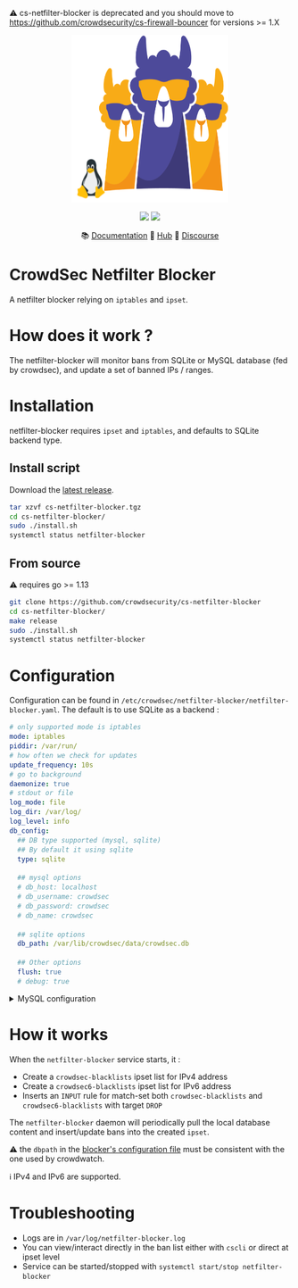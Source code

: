 :warning: cs-netfilter-blocker is deprecated and you should move to https://github.com/crowdsecurity/cs-firewall-bouncer for versions >= 1.X

<p align="center">
<img src="https://github.com/crowdsecurity/cs-netfilter-blocker/raw/master/docs/assets/crowdsec_linux_logo.png" alt="CrowdSec" title="CrowdSec" width="280" height="300" />
</p>
<p align="center">
<img src="https://img.shields.io/badge/build-pass-green">
<img src="https://img.shields.io/badge/tests-pass-green">
</p>
<p align="center">
&#x1F4DA; <a href="https://docs.crowdsec.net/blockers/netfilter/installation/">Documentation</a>
&#x1F4A0; <a href="https://hub.crowdsec.net">Hub</a>
&#128172; <a href="https://discourse.crowdsec.net">Discourse </a>
</p>

# CrowdSec Netfilter Blocker

A netfilter blocker relying on `iptables` and `ipset`.

# How does it work ?

The netfilter-blocker will monitor bans from SQLite or MySQL database (fed by crowdsec), and update a set of banned IPs / ranges.

# Installation

netfilter-blocker requires `ipset` and `iptables`, and defaults to SQLite backend type.

## Install script

Download the [latest release](https://github.com/crowdsecurity/cs-netfilter-blocker/releases).

```bash
tar xzvf cs-netfilter-blocker.tgz
cd cs-netfilter-blocker/
sudo ./install.sh
systemctl status netfilter-blocker
```

## From source

:warning: requires  go >= 1.13

```bash
git clone https://github.com/crowdsecurity/cs-netfilter-blocker
cd cs-netfilter-blocker/
make release
sudo ./install.sh
systemctl status netfilter-blocker
```


# Configuration

Configuration can be found in `/etc/crowdsec/netfilter-blocker/netfilter-blocker.yaml`.
The default is to use SQLite as a backend :

```yaml
# only supported mode is iptables
mode: iptables
piddir: /var/run/
# how often we check for updates
update_frequency: 10s
# go to background
daemonize: true
# stdout or file
log_mode: file
log_dir: /var/log/
log_level: info
db_config:
  ## DB type supported (mysql, sqlite)
  ## By default it using sqlite
  type: sqlite

  ## mysql options
  # db_host: localhost
  # db_username: crowdsec
  # db_password: crowdsec
  # db_name: crowdsec

  ## sqlite options
  db_path: /var/lib/crowdsec/data/crowdsec.db

  ## Other options
  flush: true
  # debug: true

```

<details>
  <summary>MySQL configuration</summary>

```yaml
# only supported mode is iptables
mode: iptables
piddir: /var/run/
# how often we check for updates
update_frequency: 10s
# go to background
daemonize: true
# stdout or file
log_mode: file
log_dir: /var/log/
log_level: info
db_config:
  ## DB type supported (mysql, sqlite)
  ## By default it using sqlite
  type: mysql

  ## mysql options
  db_host: localhost
  db_username: crowdsec
  db_password: crowdsec
  db_name: crowdsec

  ## sqlite options
  #db_path: /var/lib/crowdsec/data/crowdsec.db

  ## Other options
  flush: true
  # debug: true

```
</details>

# How it works

When the `netfilter-blocker` service starts, it :
 - Create a `crowdsec-blacklists` ipset list for IPv4 address
 - Create a `crowdsec6-blacklists` ipset list for IPv6 address
 - Inserts an `INPUT` rule for match-set both `crowdsec-blacklists` and `crowdsec6-blacklists` with target `DROP`
 
The `netfilter-blocker` daemon will periodically pull the local database content and insert/update bans into the created `ipset`.

:warning: the `dbpath` in the [blocker's configuration file](https://github.com/crowdsecurity/cs-netfilter-blocker/blob/master/config/netfilter-blocker.yaml#L2) must be consistent with the one used by crowdwatch.

:information_source: IPv4 and IPv6 are supported.

# Troubleshooting

 - Logs are in `/var/log/netfilter-blocker.log`
 - You can view/interact directly in the ban list either with `cscli` or direct at ipset level
 - Service can be started/stopped with `systemctl start/stop netfilter-blocker`

